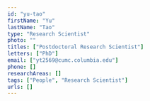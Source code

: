 ```yaml
---
id: "yu-tao"
firstName: "Yu"
lastName: "Tao"
type: "Research Scientist"
photo: ""
titles: ["Postdoctoral Research Scientist"]
letters: ["PhD"]
email: ["yt2569@cumc.columbia.edu"]
phone: []
researchAreas: []
tags: ["People", "Research Scientist"]
urls: []
---
```

